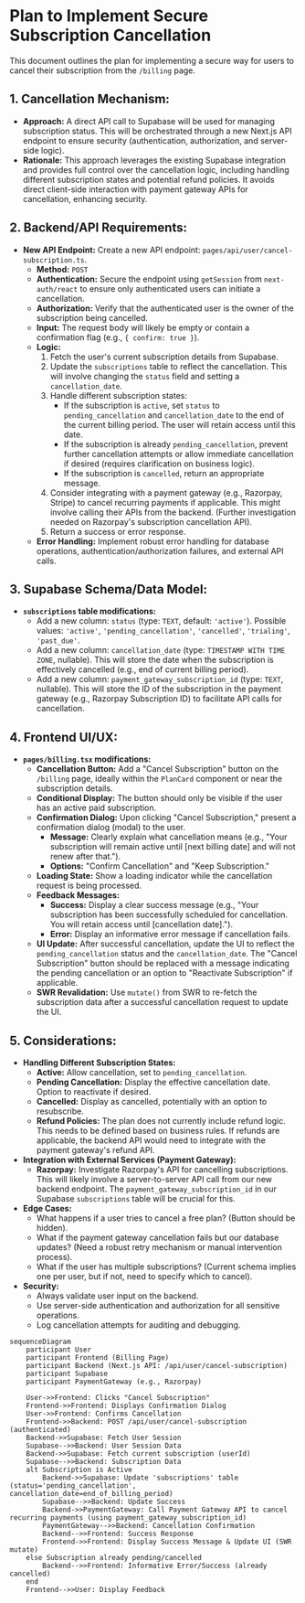 # Plan to Implement Secure Subscription Cancellation

This document outlines the plan for implementing a secure way for users to cancel their subscription from the `/billing` page.

## 1. Cancellation Mechanism:

*   **Approach:** A direct API call to Supabase will be used for managing subscription status. This will be orchestrated through a new Next.js API endpoint to ensure security (authentication, authorization, and server-side logic).
*   **Rationale:** This approach leverages the existing Supabase integration and provides full control over the cancellation logic, including handling different subscription states and potential refund policies. It avoids direct client-side interaction with payment gateway APIs for cancellation, enhancing security.

## 2. Backend/API Requirements:

*   **New API Endpoint:** Create a new API endpoint: `pages/api/user/cancel-subscription.ts`.
    *   **Method:** `POST`
    *   **Authentication:** Secure the endpoint using `getSession` from `next-auth/react` to ensure only authenticated users can initiate a cancellation.
    *   **Authorization:** Verify that the authenticated user is the owner of the subscription being cancelled.
    *   **Input:** The request body will likely be empty or contain a confirmation flag (e.g., `{ confirm: true }`).
    *   **Logic:**
        1.  Fetch the user's current subscription details from Supabase.
        2.  Update the `subscriptions` table to reflect the cancellation. This will involve changing the `status` field and setting a `cancellation_date`.
        3.  Handle different subscription states:
            *   If the subscription is `active`, set `status` to `pending_cancellation` and `cancellation_date` to the end of the current billing period. The user will retain access until this date.
            *   If the subscription is already `pending_cancellation`, prevent further cancellation attempts or allow immediate cancellation if desired (requires clarification on business logic).
            *   If the subscription is `cancelled`, return an appropriate message.
        4.  Consider integrating with a payment gateway (e.g., Razorpay, Stripe) to cancel recurring payments if applicable. This might involve calling their APIs from the backend. (Further investigation needed on Razorpay's subscription cancellation API).
        5.  Return a success or error response.
    *   **Error Handling:** Implement robust error handling for database operations, authentication/authorization failures, and external API calls.

## 3. Supabase Schema/Data Model:

*   **`subscriptions` table modifications:**
    *   Add a new column: `status` (type: `TEXT`, default: `'active'`). Possible values: `'active'`, `'pending_cancellation'`, `'cancelled'`, `'trialing'`, `'past_due'`.
    *   Add a new column: `cancellation_date` (type: `TIMESTAMP WITH TIME ZONE`, nullable). This will store the date when the subscription is effectively cancelled (e.g., end of current billing period).
    *   Add a new column: `payment_gateway_subscription_id` (type: `TEXT`, nullable). This will store the ID of the subscription in the payment gateway (e.g., Razorpay Subscription ID) to facilitate API calls for cancellation.

## 4. Frontend UI/UX:

*   **`pages/billing.tsx` modifications:**
    *   **Cancellation Button:** Add a "Cancel Subscription" button on the `/billing` page, ideally within the `PlanCard` component or near the subscription details.
    *   **Conditional Display:** The button should only be visible if the user has an active paid subscription.
    *   **Confirmation Dialog:** Upon clicking "Cancel Subscription," present a confirmation dialog (modal) to the user.
        *   **Message:** Clearly explain what cancellation means (e.g., "Your subscription will remain active until [next billing date] and will not renew after that.").
        *   **Options:** "Confirm Cancellation" and "Keep Subscription."
    *   **Loading State:** Show a loading indicator while the cancellation request is being processed.
    *   **Feedback Messages:**
        *   **Success:** Display a clear success message (e.g., "Your subscription has been successfully scheduled for cancellation. You will retain access until [cancellation date].").
        *   **Error:** Display an informative error message if cancellation fails.
    *   **UI Update:** After successful cancellation, update the UI to reflect the `pending_cancellation` status and the `cancellation_date`. The "Cancel Subscription" button should be replaced with a message indicating the pending cancellation or an option to "Reactivate Subscription" if applicable.
    *   **SWR Revalidation:** Use `mutate()` from SWR to re-fetch the subscription data after a successful cancellation request to update the UI.

## 5. Considerations:

*   **Handling Different Subscription States:**
    *   **Active:** Allow cancellation, set to `pending_cancellation`.
    *   **Pending Cancellation:** Display the effective cancellation date. Option to reactivate if desired.
    *   **Cancelled:** Display as cancelled, potentially with an option to resubscribe.
    *   **Refund Policies:** The plan does not currently include refund logic. This needs to be defined based on business rules. If refunds are applicable, the backend API would need to integrate with the payment gateway's refund API.
*   **Integration with External Services (Payment Gateway):**
    *   **Razorpay:** Investigate Razorpay's API for cancelling subscriptions. This will likely involve a server-to-server API call from our new backend endpoint. The `payment_gateway_subscription_id` in our Supabase `subscriptions` table will be crucial for this.
*   **Edge Cases:**
    *   What happens if a user tries to cancel a free plan? (Button should be hidden).
    *   What if the payment gateway cancellation fails but our database updates? (Need a robust retry mechanism or manual intervention process).
    *   What if the user has multiple subscriptions? (Current schema implies one per user, but if not, need to specify which to cancel).
*   **Security:**
    *   Always validate user input on the backend.
    *   Use server-side authentication and authorization for all sensitive operations.
    *   Log cancellation attempts for auditing and debugging.

```mermaid
sequenceDiagram
    participant User
    participant Frontend (Billing Page)
    participant Backend (Next.js API: /api/user/cancel-subscription)
    participant Supabase
    participant PaymentGateway (e.g., Razorpay)

    User->>Frontend: Clicks "Cancel Subscription"
    Frontend->>Frontend: Displays Confirmation Dialog
    User->>Frontend: Confirms Cancellation
    Frontend->>Backend: POST /api/user/cancel-subscription (authenticated)
    Backend->>Supabase: Fetch User Session
    Supabase-->>Backend: User Session Data
    Backend->>Supabase: Fetch current subscription (userId)
    Supabase-->>Backend: Subscription Data
    alt Subscription is Active
        Backend->>Supabase: Update 'subscriptions' table (status='pending_cancellation', cancellation_date=end_of_billing_period)
        Supabase-->>Backend: Update Success
        Backend->>PaymentGateway: Call Payment Gateway API to cancel recurring payments (using payment_gateway_subscription_id)
        PaymentGateway-->>Backend: Cancellation Confirmation
        Backend-->>Frontend: Success Response
        Frontend->>Frontend: Display Success Message & Update UI (SWR mutate)
    else Subscription already pending/cancelled
        Backend-->>Frontend: Informative Error/Success (already cancelled)
    end
    Frontend-->>User: Display Feedback